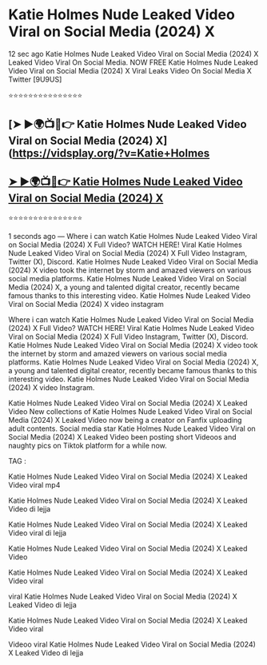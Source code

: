 ﻿# Katie Holmes Nude Leaked Video Viral on Social Media (2024) X



12 sec ago Katie Holmes Nude Leaked Video Viral on Social Media (2024) X Leaked Video Viral On Social Media. NOW FREE Katie Holmes Nude Leaked Video Viral on Social Media (2024) X Viral Leaks Video On Social Media X Twitter [9U9US]

⭐⭐⭐⭐⭐⭐⭐⭐⭐⭐⭐⭐⭐⭐⭐

## [➤ ►🌍📺📱👉 Katie Holmes Nude Leaked Video Viral on Social Media (2024) X](https://vidsplay.org/?v=Katie+Holmes

## [➤ ►🌍📺📱👉 Katie Holmes Nude Leaked Video Viral on Social Media (2024) X](https://vidsplay.org/?v=Katie+Holmes)


⭐⭐⭐⭐⭐⭐⭐⭐⭐⭐⭐⭐⭐⭐⭐



1 seconds ago — Where i can watch Katie Holmes Nude Leaked Video Viral on Social Media (2024) X Full Video? WATCH HERE! Viral Katie Holmes Nude Leaked Video Viral on Social Media (2024) X Full Video Instagram, Twitter (X), Discord. Katie Holmes Nude Leaked Video Viral on Social Media (2024) X video took the internet by storm and amazed viewers on various social media platforms. Katie Holmes Nude Leaked Video Viral on Social Media (2024) X, a young and talented digital creator, recently became famous thanks to this interesting video. Katie Holmes Nude Leaked Video Viral on Social Media (2024) X video instagram

Where i can watch Katie Holmes Nude Leaked Video Viral on Social Media (2024) X Full Video? WATCH HERE! Viral Katie Holmes Nude Leaked Video Viral on Social Media (2024) X Full Video Instagram, Twitter (X), Discord. Katie Holmes Nude Leaked Video Viral on Social Media (2024) X video took the internet by storm and amazed viewers on various social media platforms. Katie Holmes Nude Leaked Video Viral on Social Media (2024) X, a young and talented digital creator, recently became famous thanks to this interesting video. Katie Holmes Nude Leaked Video Viral on Social Media (2024) X video Instagram.

Katie Holmes Nude Leaked Video Viral on Social Media (2024) X Leaked Video New collections of Katie Holmes Nude Leaked Video Viral on Social Media (2024) X Leaked Video now being a creator on Fanfix uploading adult contents. Social media star Katie Holmes Nude Leaked Video Viral on Social Media (2024) X Leaked Video been posting short Videoos and naughty pics on Tiktok platform for a while now.

TAG :

 

Katie Holmes Nude Leaked Video Viral on Social Media (2024) X Leaked Video viral mp4

 

Katie Holmes Nude Leaked Video Viral on Social Media (2024) X Leaked Video di lejja

 

Katie Holmes Nude Leaked Video Viral on Social Media (2024) X Leaked Video viral di lejja

 

Katie Holmes Nude Leaked Video Viral on Social Media (2024) X Leaked Video

 

Katie Holmes Nude Leaked Video Viral on Social Media (2024) X Leaked Video viral

 

viral Katie Holmes Nude Leaked Video Viral on Social Media (2024) X Leaked Video di lejja

 

Katie Holmes Nude Leaked Video Viral on Social Media (2024) X Leaked Video viral

 

Videoo viral Katie Holmes Nude Leaked Video Viral on Social Media (2024) X Leaked Video di lejja